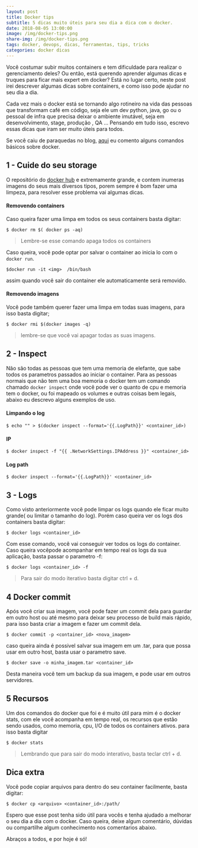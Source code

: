```yaml
---
layout: post
title: Docker tips
subtitle: 5 dicas muito úteis para seu dia a dica com o docker.
date: 2018-08-05 13:00:00
image: /img/docker-tips.png
share-img: /img/docker-tips.png
tags: docker, devops, dicas, ferramentas, tips, tricks
categories: docker dicas
---
```


Você costumar subir muitos containers e tem dificuldade para realizar o gerenciamento deles? Ou então, está querendo aprender algumas dicas e truques para ficar mais expert em docker? Está no lugar certo, neste post irei descrever algumas dicas sobre containers, e como isso pode ajudar no seu dia a dia.  

Cada vez mais o docker está se tornando algo rotineiro na vida das pessoas que transformam café em código, seja ele um dev python, java, go ou o pessoal de infra que precisa deixar o ambiente imutável, seja em desenvolvimento, stage, produção , QA ... Pensando em tudo isso, escrevo essas dicas que iram ser muito úteis para todos.  

Se você caiu de paraquedas no blog, [aqui](https://adrianocanofre.github.io/tutorial/docker-basico/) eu comento alguns comandos básicos sobre docker.  


## 1 - Cuide do seu storage  

O repositório do  [docker hub](https://hub.docker.com/explore/) e extremamente grande, e contem inumeras imagens do seus mais diversos tipos, porem sempre é bom fazer uma limpeza, para resolver esse problema vai algumas dicas.  


#### Removendo containers    

Caso queira fazer uma limpa em todos os seus containers basta digitar:  

 `$ docker rm $( docker ps -aq)`  
 > Lembre-se esse comando apaga todos os containers

Caso queira, você pode optar por  salvar o container ao inicia lo com o  `docker run`.  

`$docker run -it <img>  /bin/bash`

assim quando você sair do container ele automaticamente será removido.

#### Removendo imagens  

Você pode também querer fazer uma limpa em todas suas imagens, para isso basta digitar;  

`$ docker rmi $(docker images -q)`

> lembre-se que você vai apagar todas as suas imagens.

## 2 - Inspect

Não são todas as pessoas que tem uma memoria de elefante, que sabe todos os parametros passados ao iniciar o container. Para as pessoas normais que não tem uma boa memoria o docker tem um comando chamado `docker inspect` onde você pode ver o quanto de cpu e memoria tem o docker, ou foi mapeado os volumes e outras coisas bem legais, abaixo eu descrevo alguns exemplos de uso.

#### Limpando o log  

`$ echo "" > $(docker inspect --format='{{.LogPath}}' <container_id>)`

#### IP  

`$ docker inspect -f "{{ .NetworkSettings.IPAddress }}" <container_id>`

#### Log path  

`$ docker inspect --format='{{.LogPath}}' <container_id>`

## 3 - Logs     

Como visto anteriormente você pode limpar os logs quando ele ficar muito grande( ou limitar o tamanho do log). Porém caso queira ver os logs dos containers basta digitar:  

`$ docker logs <container_id>`  

Com esse comando, você vai conseguir ver todos os logs do container. Caso queira vocêpode acompanhar em tempo real os logs da sua aplicação, basta passar o parametro -f:

`$ docker logs <container_id> -f`

> Para sair do modo iterativo basta digitar ctrl + d.

## 4 Docker commit
Após você criar sua imagem, você pode fazer um commit dela para guardar em outro host ou até mesmo para deixar seu processo de build mais rápido, para isso basta criar a imagem e fazer um commit dela.

`$ docker commit -p <container_id> <nova_imagem>`

caso queira ainda é possivel salvar sua imagem em um .tar, para que possa usar em outro host, basta usar o parametro save.

`$ docker save -o minha_imagem.tar <container_id>`

Desta maneira você tem um backup da sua imagem, e pode usar em outros servidores.

## 5 Recursos

Um dos comandos do docker que foi e é muito útil para mim é o docker stats, com ele você acompanha em tempo real, os recursos que estão sendo usados, como  memoria, cpu, I/O de todos os containers ativos. para isso basta digitar

`$ docker stats `

> Lembrando que para sair do modo interativo, basta teclar ctrl + d.


## Dica extra

Você pode copiar arquivos para dentro do seu container facilmente, basta digitar:

`$ docker cp <arquivo> <container_id>:/path/`

Espero que esse post tenha sido útil para vocês e tenha ajudado a melhorar o seu dia a dia com o docker. Caso queira, deixe algum comentário, dúvidas ou compartilhe algum  conhecimento nos comentarios abaixo.

Abraços a todos, e por hoje é só!
